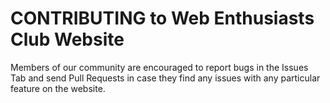 # CONTRIBUTING to Web Enthusiasts Club Website

Members of our community are encouraged to report bugs in the Issues Tab and send Pull Requests in case they find any issues with any particular feature on the website.